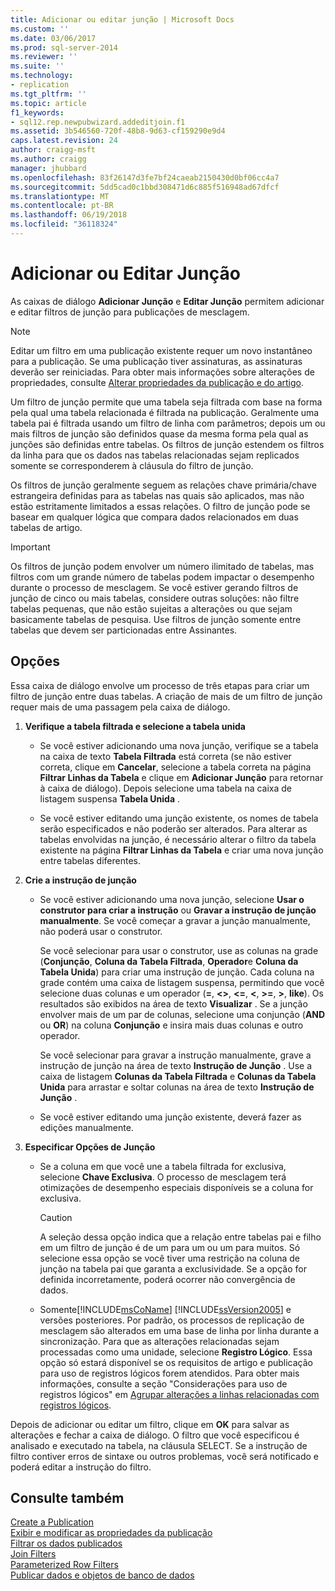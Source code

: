 ```yaml
---
title: Adicionar ou editar junção | Microsoft Docs
ms.custom: ''
ms.date: 03/06/2017
ms.prod: sql-server-2014
ms.reviewer: ''
ms.suite: ''
ms.technology:
- replication
ms.tgt_pltfrm: ''
ms.topic: article
f1_keywords:
- sql12.rep.newpubwizard.addeditjoin.f1
ms.assetid: 3b546560-720f-48b8-9d63-cf159290e9d4
caps.latest.revision: 24
author: craigg-msft
ms.author: craigg
manager: jhubbard
ms.openlocfilehash: 83f26147d3fe7bf24caeab2150430d0bf06cc4a7
ms.sourcegitcommit: 5dd5cad0c1bbd308471d6c885f516948ad67dfcf
ms.translationtype: MT
ms.contentlocale: pt-BR
ms.lasthandoff: 06/19/2018
ms.locfileid: "36118324"
---
```

# <a name="add-or-edit-join"></a>Adicionar ou Editar Junção
  As caixas de diálogo **Adicionar Junção** e **Editar Junção** permitem adicionar e editar filtros de junção para publicações de mesclagem.  
  
> [!NOTE]  
>  Editar um filtro em uma publicação existente requer um novo instantâneo para a publicação. Se uma publicação tiver assinaturas, as assinaturas deverão ser reiniciadas. Para obter mais informações sobre alterações de propriedades, consulte [Alterar propriedades da publicação e do artigo](publish/change-publication-and-article-properties.md).  
  
 Um filtro de junção permite que uma tabela seja filtrada com base na forma pela qual uma tabela relacionada é filtrada na publicação. Geralmente uma tabela pai é filtrada usando um filtro de linha com parâmetros; depois um ou mais filtros de junção são definidos quase da mesma forma pela qual as junções são definidas entre tabelas. Os filtros de junção estendem os filtros da linha para que os dados nas tabelas relacionadas sejam replicados somente se corresponderem à cláusula do filtro de junção.  
  
 Os filtros de junção geralmente seguem as relações chave primária/chave estrangeira definidas para as tabelas nas quais são aplicados, mas não estão estritamente limitados a essas relações. O filtro de junção pode se basear em qualquer lógica que compara dados relacionados em duas tabelas de artigo.  
  
> [!IMPORTANT]  
>  Os filtros de junção podem envolver um número ilimitado de tabelas, mas filtros com um grande número de tabelas podem impactar o desempenho durante o processo de mesclagem. Se você estiver gerando filtros de junção de cinco ou mais tabelas, considere outras soluções: não filtre tabelas pequenas, que não estão sujeitas a alterações ou que sejam basicamente tabelas de pesquisa. Use filtros de junção somente entre tabelas que devem ser particionadas entre Assinantes.  
  
## <a name="options"></a>Opções  
 Essa caixa de diálogo envolve um processo de três etapas para criar um filtro de junção entre duas tabelas. A criação de mais de um filtro de junção requer mais de uma passagem pela caixa de diálogo.  
  
1.  **Verifique a tabela filtrada e selecione a tabela unida**  
  
    -   Se você estiver adicionando uma nova junção, verifique se a tabela na caixa de texto **Tabela Filtrada** está correta (se não estiver correta, clique em **Cancelar**, selecione a tabela correta na página **Filtrar Linhas da Tabela** e clique em **Adicionar Junção** para retornar à caixa de diálogo). Depois selecione uma tabela na caixa de listagem suspensa **Tabela Unida** .  
  
    -   Se você estiver editando uma junção existente, os nomes de tabela serão especificados e não poderão ser alterados. Para alterar as tabelas envolvidas na junção, é necessário alterar o filtro da tabela existente na página **Filtrar Linhas da Tabela** e criar uma nova junção entre tabelas diferentes.  
  
2.  **Crie a instrução de junção**  
  
    -   Se você estiver adicionando uma nova junção, selecione **Usar o construtor para criar a instrução** ou **Gravar a instrução de junção manualmente**. Se você começar a gravar a junção manualmente, não poderá usar o construtor.  
  
         Se você selecionar para usar o construtor, use as colunas na grade (**Conjunção**, **Coluna da Tabela Filtrada**, **Operador**e **Coluna da Tabela Unida**) para criar uma instrução de junção. Cada coluna na grade contém uma caixa de listagem suspensa, permitindo que você selecione duas colunas e um operador (**=**, **<>**, **<=**, **\<**, **>=**, **>**, **like**). Os resultados são exibidos na área de texto **Visualizar** . Se a junção envolver mais de um par de colunas, selecione uma conjunção (**AND** ou **OR**) na coluna **Conjunção** e insira mais duas colunas e outro operador.  
  
         Se você selecionar para gravar a instrução manualmente, grave a instrução de junção na área de texto **Instrução de Junção** . Use a caixa de listagem **Colunas da Tabela Filtrada** e **Colunas da Tabela Unida** para arrastar e soltar colunas na área de texto **Instrução de Junção** .  
  
    -   Se você estiver editando uma junção existente, deverá fazer as edições manualmente.  
  
3.  **Especificar Opções de Junção**  
  
    -   Se a coluna em que você une a tabela filtrada for exclusiva, selecione **Chave Exclusiva**. O processo de mesclagem terá otimizações de desempenho especiais disponíveis se a coluna for exclusiva.  
  
        > [!CAUTION]  
        >  A seleção dessa opção indica que a relação entre tabelas pai e filho em um filtro de junção é de um para um ou um para muitos. Só selecione essa opção se você tiver uma restrição na coluna de junção na tabela pai que garanta a exclusividade. Se a opção for definida incorretamente, poderá ocorrer não convergência de dados.  
  
    -   Somente[!INCLUDE[msCoName](../../includes/msconame-md.md)] [!INCLUDE[ssVersion2005](../../includes/ssversion2005-md.md)] e versões posteriores. Por padrão, os processos de replicação de mesclagem são alterados em uma base de linha por linha durante a sincronização. Para que as alterações relacionadas sejam processadas como uma unidade, selecione **Registro Lógico**. Essa opção só estará disponível se os requisitos de  artigo e publicação para uso de registros lógicos forem atendidos. Para obter mais informações, consulte a seção "Considerações para uso de registros lógicos" em [Agrupar alterações a linhas relacionadas com registros lógicos](merge/group-changes-to-related-rows-with-logical-records.md).  
  
 Depois de adicionar ou editar um filtro, clique em **OK** para salvar as alterações e fechar a caixa de diálogo. O filtro que você especificou é analisado e executado na tabela, na cláusula SELECT. Se a instrução de filtro contiver erros de sintaxe ou outros problemas, você será notificado e poderá editar a instrução do filtro.  
  
## <a name="see-also"></a>Consulte também  
 [Create a Publication](publish/create-a-publication.md)   
 [Exibir e modificar as propriedades da publicação](publish/view-and-modify-publication-properties.md)   
 [Filtrar os dados publicados](publish/filter-published-data.md)   
 [Join Filters](merge/join-filters.md)   
 [Parameterized Row Filters](merge/parameterized-filters-parameterized-row-filters.md)   
 [Publicar dados e objetos de banco de dados](publish/publish-data-and-database-objects.md)  
  
  